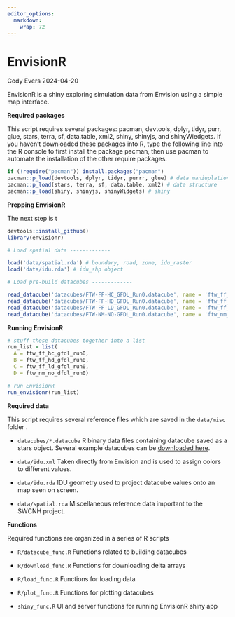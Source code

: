 ```yaml
---
editor_options: 
  markdown: 
    wrap: 72
---
```


# EnvisionR

Cody Evers 2024-04-20

EnvisionR is a shiny exploring simulation data from Envision using a
simple map interface.

**Required packages**

This script requires several packages: pacman, devtools, dplyr, tidyr, purr, glue, stars, terra, sf, data.table, xml2, shiny, shinyjs, and shinyWiedgets. If you haven’t downloaded these packages
into R, type the following line into the R console to first install the
package pacman, then use pacman to automate the installation of the
other require packages.

``` r
if (!require("pacman")) install.packages("pacman")
pacman::p_load(devtools, dplyr, tidyr, purrr, glue) # data maniuplation
pacman::p_load(stars, terra, sf, data.table, xml2) # data structure
pacman::p_load(shiny, shinyjs, shinyWidgets) # shiny
```

**Prepping EnvisionR**

The next step is t

``` r
devtools::install_github()
library(envisionr)

# Load spatial data -------------

load('data/spatial.rda') # boundary, road, zone, idu_raster
load('data/idu.rda') # idu_shp object

# Load pre-build datacubes -------------

read_datacube('datacubes/FTW-FF-HC_GFDL_Run0.datacube', name = 'ftw_ff_hc_gfdl_run0')
read_datacube('datacubes/FTW-FF-HD_GFDL_Run0.datacube', name = 'ftw_ff_hd_gfdl_run0')
read_datacube('datacubes/FTW-FF-LD_GFDL_Run0.datacube', name = 'ftw_ff_ld_gfdl_run0')
read_datacube('datacubes/FTW-NM-NO-GFDL_Run0.datacube', name = 'ftw_nm_no_dfdl_run0')
```

**Running EnvisionR**

``` r
# stuff these datacubes together into a list
run_list = list(
  A = ftw_ff_hc_gfdl_run0,
  B = ftw_ff_hd_gfdl_run0,
  C = ftw_ff_ld_gfdl_run0,
  D = ftw_nm_no_dfdl_run0)

# run EnvisionR
run_envisionr(run_list)
```

**Required data**

This script requires several reference files which are saved in the
`data/misc` folder .

-   `datacubes/*.datacube` R binary data files containing datacube saved
    as a stars object. Several example datacubes can be [downloaded
    here](https://oregonstate.box.com/s/lfgqvq0hakprc37n2n7h4xa3kazcft90).

-   `data/idu.xml` Taken directly from Envision and is used to assign
    colors to different values.

-   `data/idu.rda` IDU geometry used to project datacube values onto an map
    seen on screen.

-   `data/spatial.rda` Miscellaneous reference data important
    to the SWCNH project.

**Functions**

Required functions are organized in a series of R scripts

-   `R/datacube_func.R` Functions related to building datacubes

-   `R/download_func.R` Functions for downloading delta arrays

-   `R/load_func.R` Functions for loading data

-   `R/plot_func.R` Functions for plotting datacubes

-   `shiny_func.R` UI and server functions for running EnvisionR shiny app
